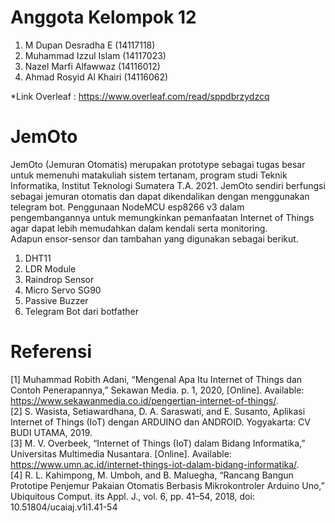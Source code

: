 # Anggota Kelompok 12
1. M Dupan Desradha E (14117118)
2. Muhammad Izzul Islam (14117023)
3. Nazel Marfi Alfawwaz (14116012)
4. Ahmad Rosyid Al Khairi (14116062)

*Link Overleaf : https://www.overleaf.com/read/sppdbrzydzcq

# JemOto
JemOto (Jemuran Otomatis) merupakan prototype sebagai tugas besar untuk memenuhi matakuliah sistem tertanam, program studi Teknik Informatika, Institut Teknologi Sumatera T.A. 2021. JemOto sendiri berfungsi sebagai jemuran otomatis dan dapat dikendalikan dengan menggunakan telegram bot.
Penggunaan NodeMCU esp8266 v3 dalam pengembangannya untuk memungkinkan pemanfaatan Internet of Things agar dapat lebih memudahkan dalam kendali serta monitoring. <br />
Adapun ensor-sensor dan tambahan yang digunakan sebagai berikut.
1. DHT11
2. LDR Module 
3. Raindrop Sensor 
4. Micro Servo SG90 
5. Passive Buzzer 
6. Telegram Bot dari botfather

# Referensi
[1] Muhammad Robith Adani, “Mengenal Apa Itu Internet of Things dan Contoh Penerapannya,” Sekawan Media. p. 1, 2020, [Online]. Available: https://www.sekawanmedia.co.id/pengertian-internet-of-things/. <br />
[2] S. Wasista, Setiawardhana, D. A. Saraswati, and E. Susanto, Aplikasi Internet of Things (IoT) dengan ARDUINO dan ANDROID. Yogyakarta: CV BUDI UTAMA, 2019. <br />
[3] M. V. Overbeek, “Internet of Things (IoT) dalam Bidang Informatika,” Universitas Multimedia Nusantara. [Online]. Available: https://www.umn.ac.id/internet-things-iot-dalam-bidang-informatika/. <br />
[4] R. L. Kahimpong, M. Umboh, and B. Maluegha, “Rancang Bangun Prototipe Penjemur Pakaian Otomatis Berbasis Mikrokontroler Arduino Uno,” Ubiquitous Comput. its Appl. J., vol. 6, pp. 41–54, 2018, doi: 10.51804/ucaiaj.v1i1.41-54
